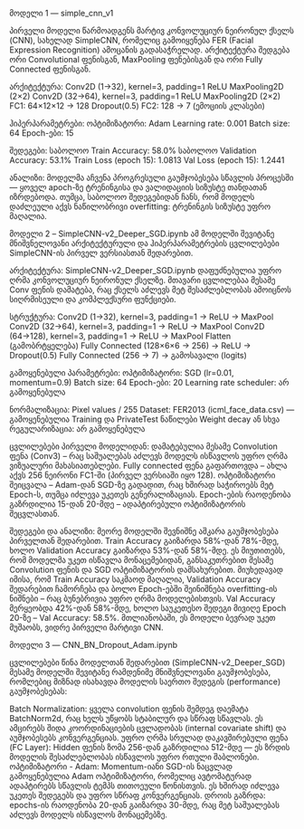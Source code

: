მოდელი 1 — simple_cnn_v1 

პირველი მოდელი წარმოადგენს მარტივ კონვოლუციურ ნეირონულ ქსელს (CNN), სახელად SimpleCNN, რომელიც გამოიყენება FER (Facial Expression Recognition) ამოცანის გადასაჭრელად. არქიტექტურა შედგება ორი Convolutional ფენისგან, MaxPooling ფენებისგან და ორი Fully Connected ფენისგან.

არქიტექტურა:
Conv2D (1→32), kernel=3, padding=1
ReLU
MaxPooling2D (2×2)
Conv2D (32→64), kernel=3, padding=1
ReLU
MaxPooling2D (2×2)
FC1: 64×12×12 → 128
Dropout(0.5)
FC2: 128 → 7 (ემოციის კლასები)

ჰიპერპარამეტრები:
ოპტიმიზატორი: Adam
Learning rate: 0.001
Batch size: 64
Epoch-ები: 15

შედეგები:
საბოლოო Train Accuracy: 58.0%
საბოლოო Validation Accuracy: 53.1%
Train Loss (epoch 15): 1.0813
Val Loss (epoch 15): 1.2441

ანალიზი:
მოდელმა აჩვენა პროგრესული გაუმჯობესება სწავლის პროცესში — ყოველ apoch-ზე ტრენინგისა და ვალიდაციის სიზუსტე თანდათან იზრდებოდა. თუმცა, საბოლოო შედეგებიდან ჩანს, რომ მოდელს დაძლეული აქვს ნაწილობრივი overfitting: ტრენინგის სიზუსტე უფრო მაღალია.




მოდელი 2 – SimpleCNN-v2_Deeper_SGD.ipynb
ამ მოდელში შევიტანე მნიშვნელოვანი არქიტექტურული და ჰიპერპარამეტრების ცვლილებები SimpleCNN-ის პირველ ვერსიასთან შედარებით.

არქიტექტურა:
SimpleCNN-v2_Deeper_SGD.ipynb დაფუძნებულია უფრო ღრმა კონვოლუციურ ნეირონულ ქსელზე. მთავარი ცვლილებაა მესამე Conv ფენის დამატება, რაც ქსელს აძლევს მეტ შესაძლებლობას ამოიცნოს სიღრმისეული და კომპლექსური ფუნქციები.

სტრუქტურა:
Conv2D (1→32), kernel=3, padding=1 → ReLU → MaxPool
Conv2D (32→64), kernel=3, padding=1 → ReLU → MaxPool
Conv2D (64→128), kernel=3, padding=1 → ReLU → MaxPool
Flatten (გამობრტყელება)
Fully Connected (128×6×6 → 256) → ReLU → Dropout(0.5)
Fully Connected (256 → 7) → გამოსავალი (logits)

გამოყენებული პარამეტრები:
ოპტიმიზატორი: SGD (lr=0.01, momentum=0.9)
Batch size: 64
Epoch-ები: 20
Learning rate scheduler: არ გამოყენებულა

ნორმალიზაცია: Pixel values / 255
Dataset: FER2013 (icml_face_data.csv) — გამოყენებულია Training და PrivateTest ნაწილები
Weight decay ან სხვა რეგულარიზაცია: არ გამოყენებულა

ცვლილებები პირველი მოდელიდან:
დამატებულია მესამე Convolution ფენა (Conv3) – რაც საშუალებას აძლევს მოდელს ისწავლოს უფრო ღრმა ვიზუალური მახასიათებლები.
Fully connected ფენა გაფართოვდა – ახლა აქვს 256 ნეირონი FC1-ში (პირველ ვერსიაში იყო 128).
ოპტიმიზატორი შეიცვალა – Adam-დან SGD-ზე გადადით, რაც ხშირად საჭიროებს მეტ Epoch-ს, თუმცა იძლევა უკეთეს გენერალიზაციას.
Epoch-ების რაოდენობა გაზრდილია 15-დან 20-მდე – ადაპტირებული ოპტიმიზატორის შეცვლასთან.

შედეგები და ანალიზი:
მეორე მოდელში შევნიშნე აშკარა გაუმჯობესება პირველთან შედარებით. Train Accuracy გაიზარდა 58%-დან 78%-მდე, ხოლო Validation Accuracy გაიზარდა 53%-დან 58%-მდე. ეს მიუთითებს, რომ მოდელმა უკეთ ისწავლა მონაცემებიდან, განსაკუთრებით მესამე Convolution ფენის და SGD ოპტიმიზატორის დამსახურებით.
მიუხედავად იმისა, რომ Train Accuracy საკმაოდ მაღალია, Validation Accuracy შედარებით ჩამორჩება და ბოლო Epoch-ებში შეინიშნება overfitting-ის ნიშნები – რაც ბუნებრივია უფრო ღრმა მოდელებისთვის.
Val Accuracy მერყეობდა 42%-დან 58%-მდე, ხოლო საუკეთესო შედეგი მივიღე Epoch 20-ზე – Val Accuracy: 58.5%. მთლიანობაში, ეს მოდელი ბევრად უკეთ მუშაობს, ვიდრე პირველი მარტივი CNN.




მოდელი 3 — CNN_BN_Dropout_Adam.ipynb

ცვლილებები წინა მოდელთან შედარებით (SimpleCNN-v2_Deeper_SGD)
მესამე მოდელში შევიტანე რამდენიმე მნიშვნელოვანი გაუმჯობესება, რომლებიც მიზნად ისახავდა მოდელის საერთო შედეგის (performance) გაუმჯობესებას:

Batch Normalization:
ყველა convolution ფენის შემდეგ დაემატა BatchNorm2d, რაც ხელს უწყობს სტაბილურ და სწრაფ სწავლას. ეს ამცირებს შიდა კოორდინაციების ცვლადობას (internal covariate shift) და აუმჯობესებს კონვერგენციას.
უფრო ღრმა სრულად დაკავშირებული ფენა (FC Layer):
Hidden ფენის ზომა 256-დან გაზრდილია 512-მდე — ეს ზრდის მოდელის შესაძლებლობას ისწავლოს უფრო რთული შაბლონები.
ოპტიმიზატორი - Adam:
Momentum-იანი SGD-ის ნაცვლად გამოყენებულია Adam ოპტიმიზატორი, რომელიც ავტომატურად ადაპტირებს სწავლის ტემპს თითოეული წონისთვის. ეს ხშირად იძლევა უკეთეს შედეგებს და უფრო სწრაფ კონვერგენციას.
დროის გაზრდა:
epochs-ის რაოდენობა 20-დან გაიზარდა 30-მდე, რაც მეტ საშუალებას აძლევს მოდელს ისწავლოს მონაცემებზე.


